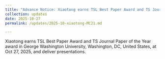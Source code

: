 ```yaml
---
title: "Advance Notice: Xiaotong earns TSL Best Paper Award and TS Journal Paper of the Year award in George Washington University, Washington, DC, United States, at Oct 27, 2025, and deliver presentations."
collection: updates
date: 2025-10-27
permalink: /updates/2025-10-xiaotong-MC21.md

---
```

Xiaotong earns TSL Best Paper Award and TS Journal Paper of the Year award in George Washington University, Washington, DC, United States, at Oct 27, 2025, and deliver presentations.
